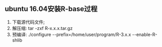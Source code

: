 ## ubuntu 16.04安装R-base过程

1. 下载源代码文件;
2. 解压缩: tar -zxf R-x.x.x.tar.gz
3. 预编译: ./configure --prefix=/home/user/program/R-3.x.x --enable-R-shlib
